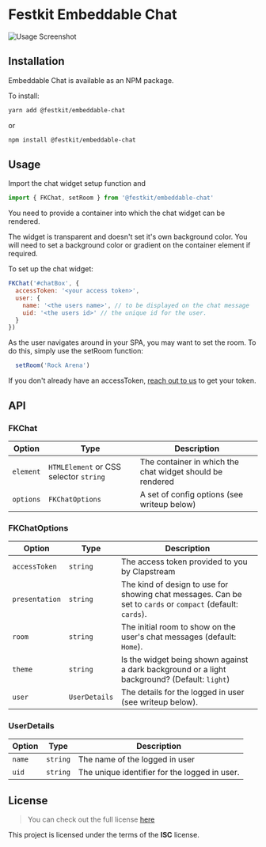 # Festkit Embeddable Chat

![Usage Screenshot](https://i.imgur.com/x0Vv5Wx.png)

## Installation

Embeddable Chat is available as an NPM package.

To install:

```zsh
yarn add @festkit/embeddable-chat
```
or
```zsh
npm install @festkit/embeddable-chat
```

## Usage

Import the chat widget setup function and 

```JavaScript
import { FKChat, setRoom } from '@festkit/embeddable-chat'
```
You need to provide a container into which the chat widget can be rendered.

The widget is transparent and doesn't set it's own background color. You will need to set a background color or gradient on the container element if required.

To set up the chat widget:

```JavaScript
FKChat('#chatBox', {
  accessToken: '<your access token>',
  user: {
    name: '<the users name>', // to be displayed on the chat message
    uid: '<the users id>' // the unique id for the user.
  }
})
```

As the user navigates around in your SPA, you may want to set the room. To do this, simply use the setRoom function:

```JavaScript
  setRoom('Rock Arena')
```

If you don't already have an accessToken, [reach out to us](mailto:hello@clapstream.com) to get your token.

## API

### FKChat
| Option  | Type                      | Description |
|---------|---------------------------|-------------|
|`element`| `HTMLElement` or CSS selector `string` | The container in which the chat widget should be rendered |
|`options`| `FKChatOptions`           | A set of config options (see writeup below) 


### FKChatOptions
| Option      | Type                                   | Description |
|-------------|----------------------------------------|-------------|
|`accessToken`| `string` | The access token provided to you by Clapstream |
|`presentation`| `string`                        | The kind of design to use for showing chat messages. Can be set to `cards` or `compact` (default: `cards`). |
|`room`| `string`                        | The initial room to show on the user's chat messages (default: `Home`). |
|`theme`| `string`                        | Is the widget being shown against a dark background or a light background? (Default: `light`)  |
|`user`| `UserDetails`                        | The details for the logged in user (see writeup below). |

### UserDetails
| Option      | Type                                   | Description |
|-------------|----------------------------------------|-------------|
|`name`| `string`                        | The name of the logged in user |
|`uid`| `string`                        | The unique identifier for the logged in user. |

## License
>You can check out the full license [here](https://github.com/clapstream/embeddable-chat/blob/master/LICENSE)

This project is licensed under the terms of the **ISC** license.
